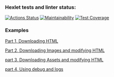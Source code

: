 ### Hexlet tests and linter status:
[![Actions Status](https://github.com/MGMKLML/backend-project-lvl3/workflows/hexlet-check/badge.svg)](https://github.com/MGMKLML/backend-project-lvl3/actions)
[![Maintainability](https://api.codeclimate.com/v1/badges/c77075eb4392f8c72d91/maintainability)](https://codeclimate.com/github/MGMKLML/backend-project-lvl3/maintainability)
[![Test Coverage](https://api.codeclimate.com/v1/badges/c77075eb4392f8c72d91/test_coverage)](https://codeclimate.com/github/MGMKLML/backend-project-lvl3/test_coverage)

### Examples
[Part 1, Downloading HTML](https://asciinema.org/a/417921)

[Part 2, Downloading Images and modifying HTML](https://asciinema.org/a/444093)

[part 3, Downloading Assets and modifying HTML](https://asciinema.org/a/445359)

[part 4, Using debug and logs](https://asciinema.org/a/445605)
